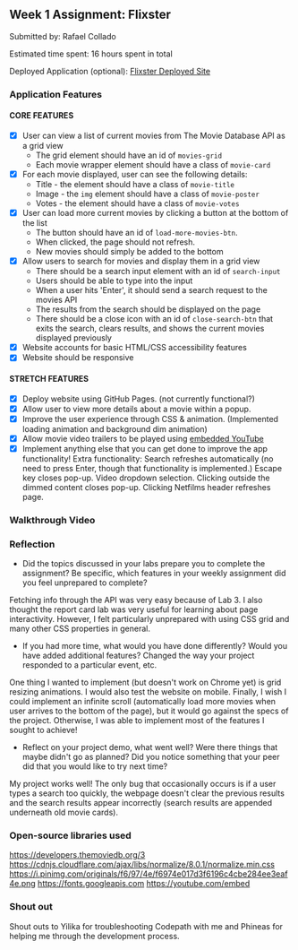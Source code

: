 ## Week 1 Assignment: Flixster

Submitted by: Rafael Collado

Estimated time spent: 16 hours spent in total

Deployed Application (optional): [Flixster Deployed Site](https://racollado.github.io/flixster_starter/)

### Application Features

#### CORE FEATURES

- [X] User can view a list of current movies from The Movie Database API as a grid view
  - The grid element should have an id of `movies-grid`
  - Each movie wrapper element should have a class of `movie-card`
- [X] For each movie displayed, user can see the following details:
  - Title - the element should have a class of `movie-title`
  - Image - the `img` element should have a class of `movie-poster`
  - Votes - the element should have a class of `movie-votes`
- [X] User can load more current movies by clicking a button at the bottom of the list
  - The button should have an id of `load-more-movies-btn`.
  - When clicked, the page should not refresh.
  - New movies should simply be added to the bottom
- [X] Allow users to search for movies and display them in a grid view
  - There should be a search input element with an id of `search-input`
  - Users should be able to type into the input
  - When a user hits 'Enter', it should send a search request to the movies API
  - The results from the search should be displayed on the page
  - There should be a close icon with an id of `close-search-btn` that exits the search, clears results, and shows the current movies displayed previously
- [X] Website accounts for basic HTML/CSS accessibility features
- [X] Website should be responsive

#### STRETCH FEATURES

- [X] Deploy website using GitHub Pages. (not currently functional?)
- [X] Allow user to view more details about a movie within a popup.
- [X] Improve the user experience through CSS & animation. (Implemented loading animation and background dim animation)
- [X] Allow movie video trailers to be played using [embedded YouTube](https://support.google.com/youtube/answer/171780?hl=en)
- [X] Implement anything else that you can get done to improve the app functionality! 
Extra functionality: Search refreshes automatically (no need to press Enter, though that functionality is implemented.) Escape key closes pop-up. Video dropdown selection. Clicking outside the dimmed content closes pop-up. Clicking Netfilms header refreshes page.

### Walkthrough Video



### Reflection

* Did the topics discussed in your labs prepare you to complete the assignment? Be specific, which features in your weekly assignment did you feel unprepared to complete?

Fetching info through the API was very easy because of Lab 3. I also thought the report card lab was very useful for learning about page interactivity. However, I felt particularly unprepared with using CSS grid and many other CSS properties in general.

* If you had more time, what would you have done differently? Would you have added additional features? Changed the way your project responded to a particular event, etc.
  
One thing I wanted to implement (but doesn't work on Chrome yet) is grid resizing animations. I would also test the website on mobile. Finally, I wish I could implement an infinite scroll (automatically load more movies when user arrives to the bottom of the page), but it would go against the specs of the project. Otherwise, I was able to implement most of the features I sought to achieve!

* Reflect on your project demo, what went well? Were there things that maybe didn't go as planned? Did you notice something that your peer did that you would like to try next time?

My project works well! The only bug that occasionally occurs is if a user types a search too quickly, the webpage doesn't clear the previous results and the search results appear incorrectly (search results are appended underneath old movie cards).

### Open-source libraries used

https://developers.themoviedb.org/3
https://cdnjs.cloudflare.com/ajax/libs/normalize/8.0.1/normalize.min.css
https://i.pinimg.com/originals/f6/97/4e/f6974e017d3f6196c4cbe284ee3eaf4e.png
https://fonts.googleapis.com
https://youtube.com/embed

### Shout out

Shout outs to Yilika for troubleshooting Codepath with me and Phineas for helping me through the development process.